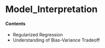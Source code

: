 # Model_Interpretation

#### Contents
- Regularized Regression
- Understanding of Bias-Variance Tradeoff
